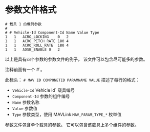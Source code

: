 # 参数文件格式

```
# 载具 1 的载荷参数
#
# # Vehicle-Id Component-Id Name Value Type
1   1   ACRO_LOCKING    0   2
1   1   ACRO_PITCH_RATE 180 4
1   1   ACRO_ROLL_RATE  180 4
1   1   ADSB_ENABLE 0   2
```

以上是具有四个参数的参数文件的例子。 该文件可以包含尽可能多的参数。

注释前面有一个 #\`。

此标头： `# MAV ID COMPONETID PARAMNAME VALUE` 描述了每行的格式：

- `Vehicle-Id` Vehicle id\` 载具编号
- `Component-Id` 参数的组件编号
- `Name` 参数名称
- `Value` 参数值
- `Type` 参数类型，使用 MAVLink `MAV_PARAM_TYPE_*` 枚举值

参数文件包含单个载具的参数。 它可以包含该载具上多个组件的参数。

